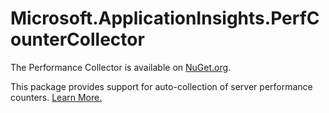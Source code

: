 Microsoft.ApplicationInsights.PerfCounterCollector
===================================================

The Performance Collector is available on [NuGet.org](http://www.nuget.org/packages/Microsoft.ApplicationInsights.PerfCounterCollector/).

This package provides support for auto-collection of server performance counters. [Learn More.](https://docs.microsoft.com/azure/azure-monitor/app/performance-counters)
